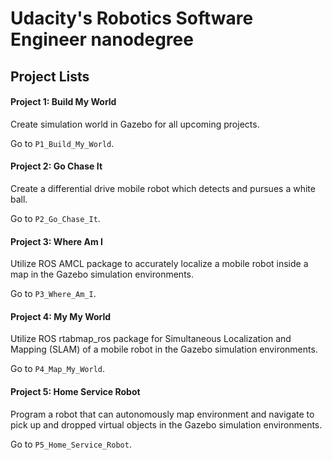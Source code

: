 # Udacity's Robotics Software Engineer nanodegree

## Project Lists

#### Project 1: Build My World

Create simulation world in Gazebo for all upcoming projects.

Go to `P1_Build_My_World`.

#### Project 2: Go Chase It

Create a differential drive mobile robot which detects and pursues a white ball. 

Go to `P2_Go_Chase_It`.

#### Project 3: Where Am I

Utilize ROS AMCL package to accurately localize a mobile robot inside a map in the Gazebo simulation environments. 

Go to `P3_Where_Am_I`.

#### Project 4: My My World

Utilize ROS rtabmap_ros package for Simultaneous Localization and Mapping (SLAM) of a mobile robot in the Gazebo simulation environments. 

Go to `P4_Map_My_World`.

#### Project 5: Home Service Robot

Program a robot that can autonomously map environment and navigate to pick up and dropped virtual objects in the Gazebo simulation environments. 

Go to `P5_Home_Service_Robot`.